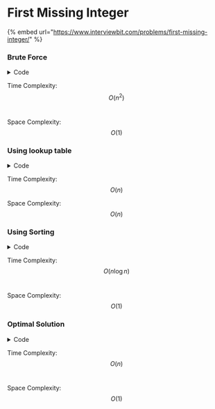 # First Missing Integer

{% embed url="https://www.interviewbit.com/problems/first-missing-integer/" %}

### Brute Force

<details>

<summary>Code</summary>

```cpp
int Solution::firstMissingPositive(vector<int> &A) {
    for(int i = 1; i <= A.size() + 1; i++) {
        bool found = false;
        for(int j = 0; j < A.size(); j++)
            if(A[j] == i) {
                found = true;
                break;
            }
        if(!found)
            return i;
    }
    return -1;
}

```

</details>

Time Complexity: $$O(n^2)$$​

Space Complexity: $$O(1)$$

### Using lookup table

<details>

<summary>Code</summary>

```cpp
int Solution::firstMissingPositive(vector<int> &A) {
    vector<bool> seen(A.size() + 1, false);

    for(int x: A)
        seen[x] = true;

    for(int i = 1; i < seen.size(); i++)
        if(!seen[i])
            return i;

    return -1;    
}
```

</details>

Time Complexity: $$O(n)$$

Space Complexity: $$O(n)$$

### Using Sorting

<details>

<summary>Code</summary>

```cpp
int Solution::firstMissingPositive(vector<int> &A) {
    sort(A.begin(), A.end());
    int expected = 1;
    for(int x: A)
        if(x > expected)
            return expected;
        else if(x == expected)
            expected++;

    return expected;
}
```

</details>

Time Complexity: $$O(n\log n)$$​

Space Complexity: $$O(1)$$

### Optimal Solution

<details>

<summary>Code</summary>

```cpp
int Solution::firstMissingPositive(vector<int> &A) {
    int n = A.size();
    for(int i = 0; i < n; i++) 
        if(A[i] > 0 && A[i] <= n) {
            int pos = A[i] - 1;
            if(A[pos] != A[i]) {
                swap(A[pos], A[i]);
                i--;
            }
        }
    
    for(int i = 0; i < n; i++)
        if(A[i] != i + 1) return (i + 1);

    return n + 1;
}
```

</details>

Time Complexity: $$O(n)$$​

Space Complexity: $$O(1)$$
